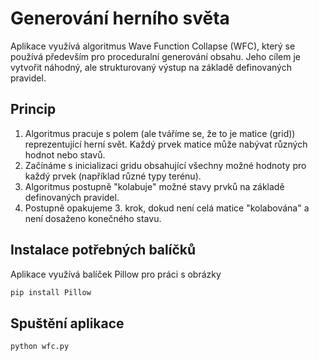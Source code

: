 # Generování herního světa

Aplikace využívá algoritmus Wave Function Collapse (WFC), který se používá především pro proceduralní generování obsahu. Jeho cílem je vytvořit náhodný, ale strukturovaný výstup na základě definovaných pravidel.

## Princip
1. Algoritmus pracuje s polem (ale tváříme se, že to je matice (grid)) reprezentující herní svět. Každý prvek matice může nabývat různých hodnot nebo stavů.
2. Začínáme s inicializaci gridu obsahující všechny možné hodnoty pro každý prvek (například různé typy terénu).
3. Algoritmus postupně "kolabuje" možné stavy prvků na základě definovaných pravidel.
4. Postupně opakujeme 3. krok, dokud není celá matice "kolabována" a není dosaženo konečného stavu.

## Instalace potřebných balíčků

Aplikace využívá balíček Pillow pro práci s obrázky

```bash
pip install Pillow
```

## Spuštění aplikace

```python
python wfc.py
```